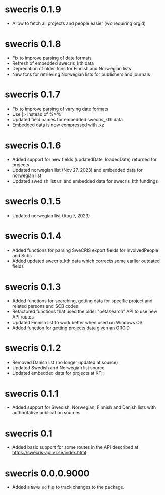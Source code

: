 # swecris 0.1.9

* Allow to fetch all projects and people easier (wo requiring orgid)

# swecris 0.1.8

* Fix to improve parsing of date formats
* Refresh of embedded swecris_kth data
* Deprecation of older fcns for Finnish and Norwegian lists
* New fcns for retrieving Norwegian lists for publishers and journals


# swecris 0.1.7

* Fix to improve parsing of varying date formats
* Use |> instead of %>%
* Updated field names for embedded swecris_kth data
* Embedded data is now compressed with .xz

# swecris 0.1.6

* Added support for new fields (updatedDate, loadedDate) returned for projects
* Updated norwegian list (Nov 27, 2023) and embedded data for norwegian list
* Updated swedish list url and embedded data for swecris_kth fundings

# swecris 0.1.5

* Updated norwegian list (Aug 7, 2023)

# swecris 0.1.4

* Added functions for parsing SweCRIS export fields for InvolvedPeople and Scbs
* Added updated swecris_kth data which corrects some earlier outdated fields

# swecris 0.1.3

* Added functions for searching, getting data for specific project and related persons and SCB codes
* Refactored functions that used the older "betasearch" API to use new API routes
* Updated Finnish list to work better when used on Windows OS
* Added function for getting projects data given an ORCiD

# swecris 0.1.2

* Removed Danish list (no longer updated at source)
* Updated Swedish and Norwegian list source
* Updated embedded data for projects at KTH

# swecris 0.1.1

* Added support for Swedish, Norwegian, Finnish and Danish lists with authoritative publication sources


# swecris 0.1

* Added basic support for some routes in the API described at https://swecris-api.vr.se/index.html

# swecris 0.0.0.9000

* Added a `NEWS.md` file to track changes to the package.
